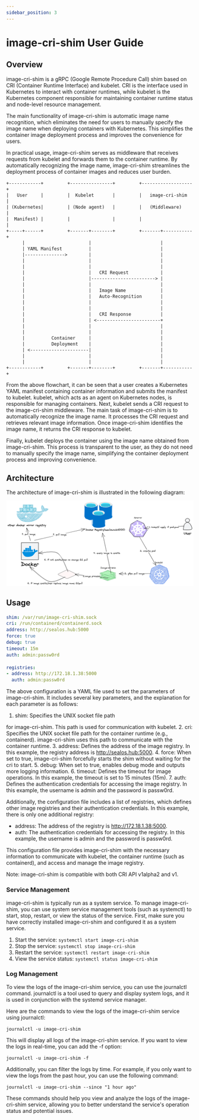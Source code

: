 ```yaml
---
sidebar_position: 3
---
```


# image-cri-shim User Guide

## Overview

image-cri-shim is a gRPC (Google Remote Procedure Call) shim based on CRI (Container Runtime Interface) and kubelet. CRI is the interface used in Kubernetes to interact with container runtimes, while kubelet is the Kubernetes component responsible for maintaining container runtime status and node-level resource management.

The main functionality of image-cri-shim is automatic image name recognition, which eliminates the need for users to manually specify the image name when deploying containers with Kubernetes. This simplifies the container image deployment process and improves the convenience for users.

In practical usage, image-cri-shim serves as middleware that receives requests from kubelet and forwards them to the container runtime. By automatically recognizing the image name, image-cri-shim streamlines the deployment process of container images and reduces user burden.

```
+------------+         +----------------+         +-------------------+
|   User     |         |  Kubelet       |         |   image-cri-shim  |
| (Kubernetes|         | (Node agent)   |         |   (Middleware)    |
|  Manifest) |         |                |         |                   |
+-----+------+         +-------+--------+         +-------+-----------+
      |                        |                          |
      | YAML Manifest          |                          |
      |--------------->        |                          |
      |                        |                          |
      |                        |                          |
      |                        |   CRI Request            |
      |                        |------------------------> |
      |                        |                          |
      |                        |   Image Name             |
      |                        |   Auto-Recognition       |
      |                        |                          |
      |                        |                          |
      |                        |   CRI Response           |
      |                        | <------------------------+
      |                        |                          |
      |                        |                          |
      |          Container     |                          |
      |          Deployment    |                          |
      | <----------------------|                          |
      |                        |                          |
      |                        |                          |
+------------+         +-------+--------+         +-------+-----------+

```

From the above flowchart, it can be seen that a user creates a Kubernetes YAML manifest containing container information and submits the manifest to kubelet. kubelet, which acts as an agent on Kubernetes nodes, is responsible for managing containers.
Next, kubelet sends a CRI request to the image-cri-shim middleware. The main task of image-cri-shim is to automatically recognize the image name. It processes the CRI request and retrieves relevant image information. Once image-cri-shim identifies the image name, it returns the CRI response to kubelet.

Finally, kubelet deploys the container using the image name obtained from image-cri-shim. This process is transparent to the user, as they do not need to manually specify the image name, simplifying the container deployment process and improving convenience.

## Architecture

The architecture of image-cri-shim is illustrated in the following diagram:

![](images/image-cri-shim.png)

## Usage

```yaml
shim: /var/run/image-cri-shim.sock
cri: /run/containerd/containerd.sock
address: http://sealos.hub:5000
force: true
debug: true
timeout: 15m
auth: admin:passw0rd

registries:
- address: http://172.18.1.38:5000
  auth: admin:passw0rd
```

The above configuration is a YAML file used to set the parameters of image-cri-shim. It includes several key parameters, and the explanation for each parameter is as follows:

1. shim: Specifies the UNIX socket file path

for image-cri-shim. This path is used for communication with kubelet.
2. cri: Specifies the UNIX socket file path for the container runtime (e.g., containerd). image-cri-shim uses this path to communicate with the container runtime.
3. address: Defines the address of the image registry. In this example, the registry address is http://sealos.hub:5000.
4. force: When set to true, image-cri-shim forcefully starts the shim without waiting for the cri to start.
5. debug: When set to true, enables debug mode and outputs more logging information.
6. timeout: Defines the timeout for image operations. In this example, the timeout is set to 15 minutes (15m).
7. auth: Defines the authentication credentials for accessing the image registry. In this example, the username is admin and the password is passw0rd.

Additionally, the configuration file includes a list of registries, which defines other image registries and their authentication credentials. In this example, there is only one additional registry:
- address: The address of the registry is http://172.18.1.38:5000.
- auth: The authentication credentials for accessing the registry. In this example, the username is admin and the password is passw0rd.

This configuration file provides image-cri-shim with the necessary information to communicate with kubelet, the container runtime (such as containerd), and access and manage the image registry.

Note: image-cri-shim is compatible with both CRI API v1alpha2 and v1.

### Service Management

image-cri-shim is typically run as a system service. To manage image-cri-shim, you can use system service management tools (such as systemctl) to start, stop, restart, or view the status of the service. First, make sure you have correctly installed image-cri-shim and configured it as a system service.

1. Start the service: `systemctl start image-cri-shim`
2. Stop the service: `systemctl stop image-cri-shim`
3. Restart the service: `systemctl restart image-cri-shim`
4. View the service status: `systemctl status image-cri-shim`

### Log Management

To view the logs of the image-cri-shim service, you can use the journalctl command. journalctl is a tool used to query and display system logs, and it is used in conjunction with the systemd service manager.

Here are the commands to view the logs of the image-cri-shim service using journalctl:

```shell
journalctl -u image-cri-shim
```

This will display all logs of the image-cri-shim service. If you want to view the logs in real-time, you can add the -f option:

```shell
journalctl -u image-cri-shim -f
```

Additionally, you can filter the logs by time. For example, if you only want to view the logs from the past hour, you can use the following command:

```shell
journalctl -u image-cri-shim --since "1 hour ago"
```

These commands should help you view and analyze the logs of the image-cri-shim service, allowing you to better understand the service's operation status and potential issues.
